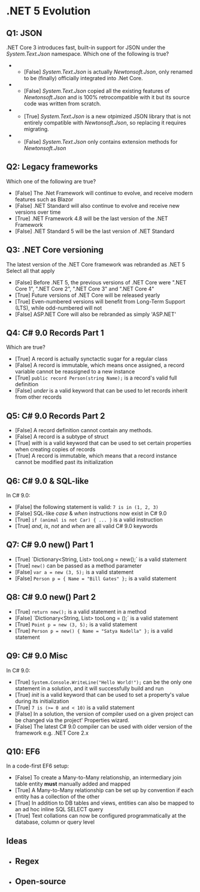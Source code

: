 # .NET 5 Evolution

## Q1: JSON

.NET Core 3 introduces fast, built-in support for JSON under the _System.Text.Json_ namespace.
Which one of the following is true?

* * [False] _System.Text.Json_ is actually _Newtonsoft.Json_, only renamed to be (finally) officially integrated into .Net Core.
* * [False] _System.Text.Json_ copied all the existing features of _Newtonsoft.Json_ and is 100% retrocompatible with it but its source code was written from scratch.
* * [True] _System.Text.Json_ is a new otpimized JSON library that is not entirely compatible with _Newtonsoft.Json_, so replacing it requires migrating.
* * [False] _System.Text.Json_ only contains extension methods for _Newtonsoft.Json_

## Q2: Legacy frameworks

Which one of the following are true?

* [False] The .Net Framework will continue to evolve, and receive modern features such as Blazor
* [False] .NET Standard will also continue to evolve and receive new versions over time
* [True] .NET Framework 4.8 will be the last version of the .NET Framework
* [False] .NET Standard 5 will be the last version of .NET Standard

## Q3: .NET Core versioning

The latest version of the .NET Core framework was rebranded as .NET 5
Select all that apply

* [False] Before .NET 5, the previous versions of .NET Core were ".NET Core 1", ".NET Core 2", ".NET Core 3" and ".NET Core 4"
* [True] Future versions of .NET Core will be released yearly
* [True] Even-numbered versions will benefit from Long-Term Support (LTS), while odd-numbered will not
* [False] ASP.NET Core will also be rebranded as simply 'ASP.NET'

## Q4: C# 9.0 Records Part 1

Which are true?

* [True] A record is actually synctactic sugar for a regular class
* [False] A record is immutable, which means once assigned, a record variable cannot be reassigned to a new instance
* [True] `public record Person(string Name);` is a record's valid full definition
* [False] _under_ is a valid keyword that can be used to let records inherit from other records

## Q5: C# 9.0 Records Part 2

* [False] A record definition cannot contain any methods.
* [False] A record is a subtype of struct
* [True] _with_ is a valid keyword that can be used to set certain properties when creating copies of records
* [True] A record is immutable, which means that a record instance cannot be modified past its initialization

## Q6: C# 9.0 & SQL-like

In C# 9.0:

* [False] the following statement is valid: `7 is in (1, 2, 3)`
* [False] SQL-like _case_ & _when_ instructions now exist in C# 9.0
* [True] `if (animal is not Car) { ... }` is a valid instruction
* [True] _and_, _is_, _not_ and _when_ are all valid C# 9.0 keywords

## Q7: C# 9.0 new() Part 1

* [True] ´Dictionary<String, List<ThisIsQuiteTheLongName>> tooLong = new();´ is a valid statement
* [True] `new()` can be passed as a method parameter
* [False] `var a = new (3, 5);` is a valid statement
* [False] `Person p = { Name = "Bill Gates" };` is a valid statement

## Q8: C# 9.0 new() Part 2

* [True] `return new();` is a valid statement in a method
* [False] ´Dictionary<String, List<ThisIsQuiteTheLongName>> tooLong = ();´ is a valid statement
* [True] `Point p = new (3, 5);` is a valid statement
* [True] `Person p = new() { Name = "Satya Nadella" };` is a valid statement

## Q9: C# 9.0 Misc

In C# 9.0:

* [True] `System.Console.WriteLine("Hello World!");` can be the only one statement in a solution, and it will successfully build and run
* [True] _init_ is a valid keyword that can be used to set a property's value during its initialization
* [True] `7 is (>= 0 and < 10)` is a valid statement
* [False] In a solution, the version of compiler used on a given project can be changed via the project' Properties wizard.
* [False] The latest C# 9.0 compiler can be used with older version of the framework e.g. .NET Core 2.x

## Q10: EF6

In a code-first EF6 setup:

* [False] To create a Many-to-Many relationship, an intermediary join table entity **must** manually added and mapped
* [True] A Many-to-Many relationship can be set up by convention if each entity has a collection of the other
* [True] In addition to DB tables and views, entities can also be mapped to an ad hoc inline SQL SELECT query
* [True] Text collations can now be configured programmatically at the database, column or query level

## Ideas

* ## Regex
* ## Open-source

